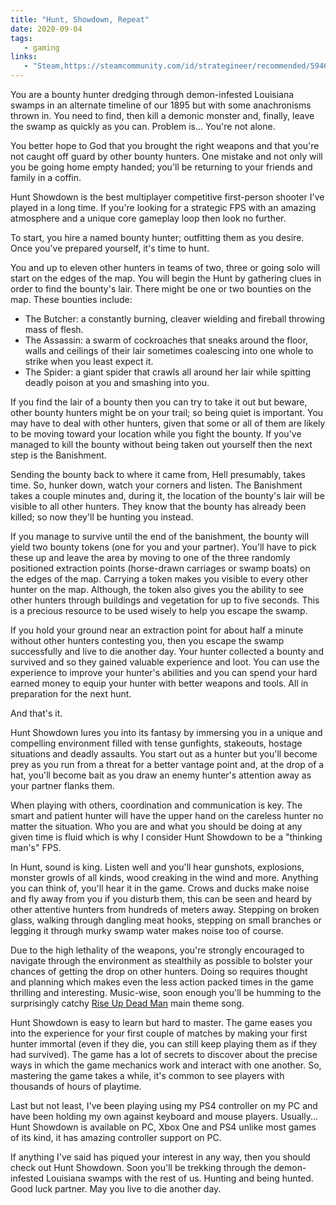 ```yaml
---
title: "Hunt, Showdown, Repeat"
date: 2020-09-04
tags:
   - gaming
links:
   - "Steam,https://steamcommunity.com/id/strategineer/recommended/594650/"
---
```

You are a bounty hunter dredging through demon-infested Louisiana swamps in an alternate timeline of our 1895 but with some anachronisms thrown in. You need to find, then kill a demonic monster and, finally, leave the swamp as quickly as you can. Problem is… You're not alone.

You better hope to God that you brought the right weapons and that you're not caught off guard by other bounty hunters. One mistake and not only will you be going home empty handed; you'll be returning to your friends and family in a coffin.

Hunt Showdown is the best multiplayer competitive first-person shooter I've played in a long time. If you're looking for a strategic FPS with an amazing atmosphere and a unique core gameplay loop then look no further.

To start, you hire a named bounty hunter; outfitting them as you desire. Once you've prepared yourself, it's time to hunt.

You and up to eleven other hunters in teams of two, three or going solo will start on the edges of the map. You will begin the Hunt by gathering clues in order to find the bounty's lair. There might be one or two bounties on the map. These bounties include:

- The Butcher: a constantly burning, cleaver wielding and fireball throwing mass of flesh.
- The Assassin: a swarm of cockroaches that sneaks around the floor, walls and ceilings of their lair sometimes coalescing into one whole to strike when you least expect it.
- The Spider: a giant spider that crawls all around her lair while spitting deadly poison at you and smashing into you.

If you find the lair of a bounty then you can try to take it out but beware, other bounty hunters might be on your trail; so being quiet is important. You may have to deal with other hunters, given that some or all of them are likely to be moving toward your location while you fight the bounty. If you've managed to kill the bounty without being taken out yourself then the next step is the Banishment.

Sending the bounty back to where it came from, Hell presumably, takes time. So, hunker down, watch your corners and listen. The Banishment takes a couple minutes and, during it, the location of the bounty's lair will be visible to all other hunters. They know that the bounty has already been killed; so now they'll be hunting you instead.

If you manage to survive until the end of the banishment, the bounty will yield two bounty tokens  (one for you and your partner). You'll have to pick these up and leave the area by moving to one of the three randomly positioned extraction points (horse-drawn carriages or swamp boats) on the edges of the map. Carrying a token makes you visible to every other hunter on the map. Although, the token also gives you the ability to see other hunters through buildings and vegetation for up to five seconds. This is a precious resource to be used wisely to help you escape the swamp.

If you hold your ground near an extraction point for about half a minute without other hunters contesting you, then you escape the swamp successfully and live to die another day. Your hunter collected a bounty and survived and so they gained valuable experience and loot. You can use the experience to improve your hunter's abilities and you can spend your hard earned money to equip your hunter with better weapons and tools. All in preparation for the next hunt.

And that's it.

Hunt Showdown lures you into its fantasy by immersing you in a unique and compelling environment filled with tense gunfights, stakeouts, hostage situations and deadly assaults. You start out as a hunter but  you'll become prey as you run from a threat for a better vantage point and, at the drop of a hat, you'll become bait as you draw an enemy hunter's attention away as your partner flanks them.

When playing with others, coordination and communication is key. The smart and patient hunter will have the upper hand on the careless hunter no matter the situation. Who you are and what you should be doing at any given time is fluid which is why I consider Hunt Showdown to be a "thinking man's" FPS.

In Hunt, sound is king. Listen well and you'll hear gunshots, explosions, monster growls of all kinds, wood creaking in the wind and more. Anything you can think of, you'll hear it in the game. Crows and ducks make noise and fly away from you if you disturb them, this can be seen and heard by other attentive hunters from hundreds of meters away. Stepping on broken glass, walking through dangling meat hooks, stepping on small branches or legging it through murky swamp water makes noise too of course.

Due to the high lethality of the weapons, you're strongly encouraged to navigate through the environment as stealthily as possible to bolster your chances of getting the drop on other hunters. Doing so requires thought and planning which makes even the less action packed times in the game thrilling and interesting. Music-wise, soon enough you'll be humming to the surprisingly catchy [Rise Up Dead Man](https://www.youtube.com/watch?v=kvd5Mrjq3jc) main theme song.

Hunt Showdown is easy to learn but hard to master. The game eases you into the experience for your first couple of matches by making your first hunter immortal (even if they die, you can still keep playing them as if they had survived). The game has a lot of secrets to discover about the precise ways in which the game mechanics work and interact with one another. So, mastering the game takes a while, it's common to see players with thousands of hours of playtime.

Last but not least, I've been playing using my PS4 controller on my PC and have been holding my own against keyboard and mouse players. Usually... Hunt Showdown is available on PC, Xbox One and PS4 unlike most games of its kind, it has amazing controller support on PC.

If anything I've said has piqued your interest in any way, then you should check out Hunt Showdown. Soon you'll be trekking through the demon-infested Louisiana swamps with the rest of us. Hunting and being hunted. Good luck partner. May you live to die another day.
